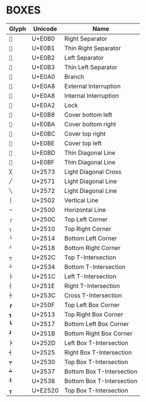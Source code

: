 # BOXES

| Glyph | Unicode | Name                      |
| ----- | ------- | ------------------------- |
| ``   | U+E0B0  | Right Separator           |
| ``   | U+E0B1  | Thin Right Separator      |
| ``   | U+E0B2  | Left Separator            |
| ``   | U+E0B3  | Thin Left Separator       |
| ``   | U+E0A0  | Branch                    |
| ``   | U+E0A8  | External Interruption     |
| ``   | U+E0A8  | Internal Interruption     |
| ``   | U+E0A2  | Lock                      |
| ``   | U+E0B8  | Cover bottom left         |
| ``   | U+E0BA  | Cover bottom right        |
| ``   | U+E0BC  | Cover top right           |
| ``   | U+E0BE  | Cover top left            |
| ``   | U+E0BD  | Thin Diagonal Line        |
| ``   | U+E0BF  | Thin Diagonal Line        |
| `╳`   | U+2573  | Light Diagonal Cross      |
| `╱`   | U+2571  | Light Diagonal Line       |
| `╲`   | U+2572  | Light Diagonal Line       |
| `│`   | U+2502  | Vertical Line             |
| `─`   | U+2500  | Horizontal Line           |
| `┌`   | U+250C  | Top Left Corner           |
| `┐`   | U+2510  | Top Right Corner          |
| `└`   | U+2514  | Bottom Left Corner        |
| `┘`   | U+2518  | Bottom Right Corner       |
| `┬`   | U+252C  | Top T-Intersection        |
| `┴`   | U+2534  | Bottom T-Intersection     |
| `├`   | U+251C  | Left T-Intersection       |
| `┤`   | U+251E  | Right T-Intersection      |
| `┼`   | U+253C  | Cross T-Intersection      |
| `┏`   | U+250F  | Top Left Box Corner       |
| `┓`   | U+2513  | Top Right Box Corner      |
| `┗`   | U+2517  | Bottom Left Box Corner    |
| `┛`   | U+251B  | Bottom Right Box Corner   |
| `┝`   | U+252D  | Left Box T-Intersection   |
| `┥`   | U+2525  | Right Box T-Intersection  |
| `┯`   | U+2530  | Top Box T-Intersection    |
| `┷`   | U+2537  | Bottom Box T-Intersection |
| `┸`   | U+2538  | Bottom Box T-Intersection |
| `┰`   | U+E2520 | Top Box T-Intersection    |
